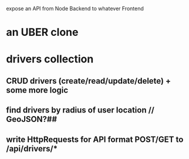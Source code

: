 expose an API from Node Backend to whatever Frontend
# an UBER clone
# drivers collection
## CRUD drivers (create/read/update/delete) + some more logic
## find drivers by radius of user location // GeoJSON?##
## write HttpRequests for API format POST/GET to /api/drivers/*
